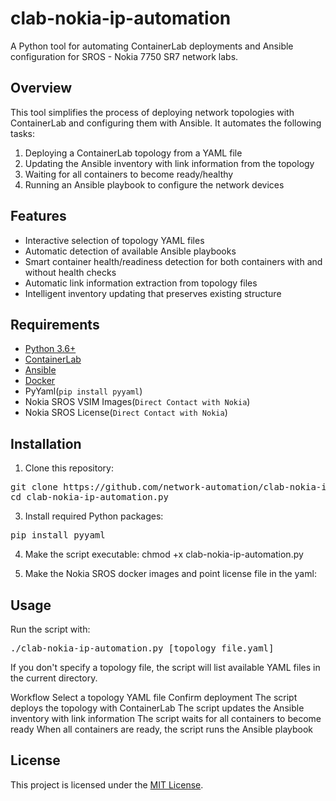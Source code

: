 # clab-nokia-ip-automation
A Python tool for automating ContainerLab deployments and Ansible configuration for SROS - Nokia 7750 SR7 network labs.

## Overview

This tool simplifies the process of deploying network topologies with ContainerLab and configuring them with Ansible. It automates the following tasks:

1. Deploying a ContainerLab topology from a YAML file
2. Updating the Ansible inventory with link information from the topology
3. Waiting for all containers to become ready/healthy
4. Running an Ansible playbook to configure the network devices

## Features

- Interactive selection of topology YAML files
- Automatic detection of available Ansible playbooks
- Smart container health/readiness detection for both containers with and without health checks
- Automatic link information extraction from topology files
- Intelligent inventory updating that preserves existing structure

## Requirements

  * [Python 3.6+](https://www.python.org/downloads/)
  * [ContainerLab](https://containerlab.dev/)
  * [Ansible](https://docs.ansible.com/)
  * [Docker](https://www.docker.com/)
  * PyYaml(`pip install pyyaml`)
  * Nokia SROS VSIM Images(`Direct Contact with Nokia`)
  * Nokia SROS License(`Direct Contact with Nokia`)

## Installation

1. Clone this repository:
<pre>
git clone https://github.com/network-automation/clab-nokia-ip-automation.git
cd clab-nokia-ip-automation.py
</pre>

3. Install required Python packages:
<pre>
pip install pyyaml
</pre>

4. Make the script executable:
chmod +x clab-nokia-ip-automation.py


5. Make the Nokia SROS docker images and point license file in the yaml:

## Usage
Run the script with:
<pre>
./clab-nokia-ip-automation.py [topology_file.yaml]
</pre>
If you don't specify a topology file, the script will list available YAML files in the current directory.

Workflow
Select a topology YAML file
Confirm deployment
The script deploys the topology with ContainerLab
The script updates the Ansible inventory with link information
The script waits for all containers to become ready
When all containers are ready, the script runs the Ansible playbook

## License

This project is licensed under the [MIT License](LICENSE).
